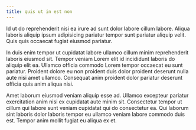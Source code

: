 ```yaml
---
title: quis ut in est non
---
```


Id ut do reprehenderit nisi ea irure ad sunt dolor labore cillum labore. Aliqua laboris aliquip ipsum adipisicing pariatur tempor sunt pariatur aliquip velit. Quis quis occaecat fugiat eiusmod pariatur.

In duis enim tempor ut cupidatat labore ullamco cillum minim reprehenderit laboris eiusmod sit. Tempor veniam Lorem elit id incididunt laboris do aliquip elit ea. Ullamco officia commodo Lorem tempor occaecat eu sunt pariatur. Proident dolore eu non proident duis dolor proident deserunt nulla aute nisi amet ullamco. Consequat anim proident dolor pariatur deserunt officia quis anim aliqua nisi.

Amet laborum eiusmod veniam aliquip esse ad. Ullamco excepteur pariatur exercitation anim nisi ex cupidatat aute minim sit. Consectetur tempor ut cillum qui labore sunt veniam cupidatat qui do consectetur ea. Qui laborum sint laboris dolor laboris tempor eu ullamco veniam labore commodo duis est. Tempor anim mollit fugiat eu aliqua ex et.